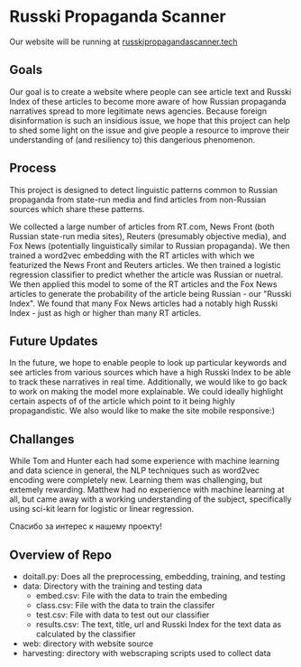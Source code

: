 # Russki Propaganda Scanner

Our website will be running at [russkipropagandascanner.tech](russkipropagandascanner.tech)

## Goals
Our goal is to create a website where people can see article text and Russki Index of these articles to become more aware of how Russian propaganda narratives spread to more legitimate news agencies. Because foreign disinformation is such an insidious issue, we hope that this project can help to shed some light on the issue and give people a resource to improve their understanding of (and resiliency to) this dangerious phenomenon.

## Process
This project is designed to detect linguistic patterns common to Russian propaganda from state-run media and find articles from non-Russian sources which share these patterns.

We collected a large number of articles from RT.com, News Front (both Russian state-run media sites), Reuters (presumably objective media), and Fox News (potentially linguistically similar to Russian propaganda). We then trained a word2vec embedding with the RT articles with which we featurized the News Front and Reuters articles. We then trained a logistic regression classifier to predict whether the article was Russian or nuetral. We then applied this model to some of the RT articles and the Fox News articles to generate the probability of the article being Russian - our "Russki Index". We found that many Fox News articles had a notably high Russki Index - just as high or higher than many RT articles. 

## Future Updates
In the future, we hope to enable people to look up particular keywords and see articles from various sources which have a high Russki Index to be able to track these narratives in real time. Additionally, we would like to go back to work on making the model more explainable. We could ideally highlight certain aspects of of the article which point to it being highly propagandistic. We also would like to make the site mobile responsive:)

## Challanges
While Tom and Hunter each had some experience with machine learning and data science in general, the NLP techniques such as word2vec encoding were completely new. Learning them was challenging, but extemely rewarding. Matthew had no experience with machine learning at all, but came away with a working understanding of the subject, specifically using sci-kit learn for logistic or linear regression. 

Спасибо за интерес к нашему проекту!

## Overview of Repo

- doitall.py: Does all the preprocessing, embedding, training, and testing
- data: Directory with the training and testing data
  - embed.csv:  File with the data to train the embeding
  - class.csv:  File with the data to train the classifer
  - test.csv:   File with data to test out our classifier
  - results.csv: The text, title, url and Russki Index for the text data as calculated by the classifier
- web: directory with website source
- harvesting: directory with webscraping scripts used to collect data
